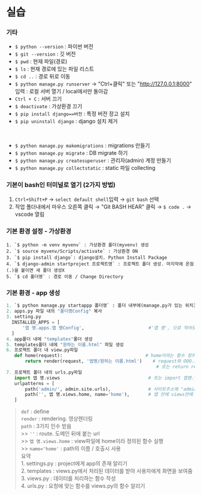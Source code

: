 
# 실습  

### 기타  
- `$ python --version` : 파이썬 버전  
- `$ git --version` : 깃 버전  
- `$ pwd` : 현재 파일(경로)  
- `$ ls` : 현재 경로에 있는 파일 리스트  
- `$ cd ..` : 경로 뒤로 이동
- `$ python manage.py runserver` → "Ctrl+클릭" 또는 "http://127.0.0.1:8000" 입력 : 로컬 서버 열기 / local에서만 돌아감  
- `Ctrl + C` : 서버 끄기  
- `$ deactivate` : 가상환경 끄기  
- `$ pip install django==버전` : 특정 버전 장고 설치  
- `$ pip uninstall django` : django 설치 제거  

<br>

- `$ python manage.py makemigrations` : migrations 만들기  
- `$ python manage.py migrate` : DB migrate 하기  
- `$ python manage.py createsuperuser` : 관리자(admin) 계정 만들기  
- `$ python manage.py collectstatic` : static 파일 collecting  


### 기본이 bash인 터미널로 열기 (2가지 방법)  
1. `Ctrl+Shift+P` → `select default shell`입력 → `git bash` 선택  
2. 작업 폴더내에서 마우스 오른쪽 클릭 → "Git BASH HEAR" 클릭 → `$ code .` → vscode 열림 


### 기본 환경 설정 - 가상환경 
  ```
1. `$ python -m venv myvenv` : 가상환경 폴더(myvenv) 생성  
2. `$ source myvenv/Scripts/activate` : 가상환경 ON  
3. `$ pip install django`: django설치. Python Install Package  
4. `$ django-admin startproject 프로젝트명` : 프로젝트 폴더 생성. 마지막에 온점(.)을 붙이면 새 폴더 생성X  
5. `$ cd 폴더명` : 경로 이동 / Change Directory  
  ```  
  
  
### 기본 환경 - app 생성  
  ```python
1. `$ python manage.py startappp 폴더명` : 폴더 내부에(manage.py가 있는 위치) .app폴더 생성  
2. apps.py 파일 내의 "폴더명Config" 복사
3. setting.py
    INSTALLED_APPS = [
        '앱 명.apps.앱 명Config',                        #'앱 명', 으로 적어도 상관없음
    ]
4. app폴더 내에 "templates"폴더 생성
5. templates폴더 내에 "원하는 이름.html" 파일 생성
6. 프로젝트 폴더 내 view.py파일
     def home(request):                               # home이라는 함수 정의. home은 request를 받아 무언가를 실행
         return render(request, '앱명/원하는 이름.html')    # request와 OOO.html을 render하여 반환
                                                          # 또는 return render(request, '원하는 이름.html')
7. 프로젝트 폴더 내의 urls.py파일
     import 앱 명.views                                 # 또는 import 앱명.views
     urlpatterns = [
         path('admin/', admin.site.urls),              # 사이트주소에 "admin/"을 추가하면 admin.site.urls가 열림
         path('', 앱 명.views.home, name='home'),       # 앱 안에 views안에  home이라는 함수를 가져온다 / 'url에 붙는 이름'
     ]         
  ```  
  > `def` : define  
  > `render` : rendering. 영상렌더링  
  > `path` : 3가지 인수 받음  
    >> `''` : route. 도메인 뒤에 붙는 url  
    >> `앱 명.views.home` : view파일에 home이라 정의된 함수 실행  
    >> `name='home'` : path의 이름 / 호출시 사용  
  > 요약  
    1. settings.py : project에게 app의 존재 알리기  
    2. templates : views.py에서 처리된 데이터를 받아 사용자에게 화면을 보여줌  
    3. views.py : 데이터를 처리하는 함수 작성  
    4. urls.py : 요청에 맞는 함수를 views.py의 함수 알리기  
